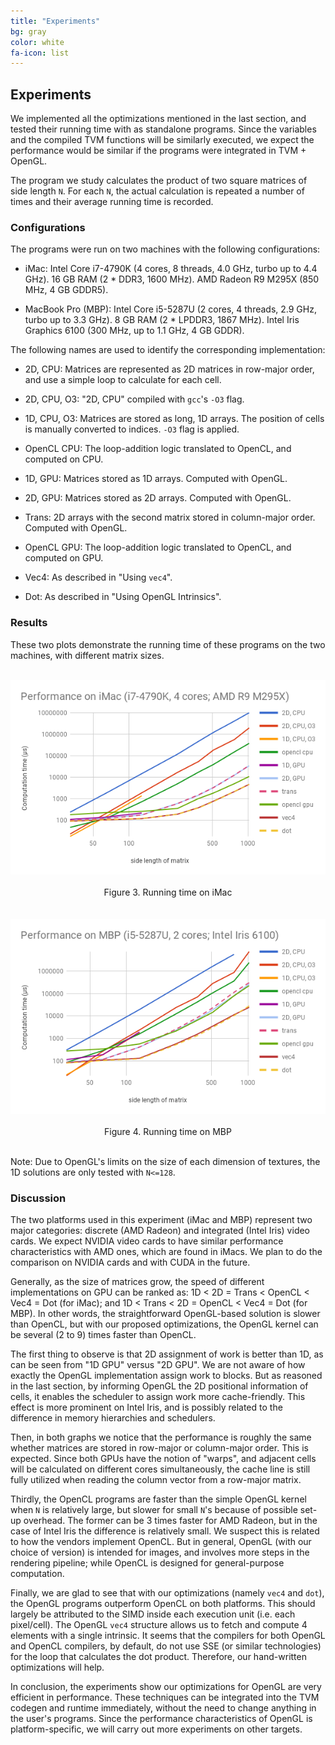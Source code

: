 ```yaml
---
title: "Experiments"
bg: gray
color: white
fa-icon: list
---
```


## Experiments

We implemented all the optimizations mentioned in the last section, and tested their running time with as standalone programs. Since the variables and the compiled TVM functions will be similarly executed, we expect the performance would be similar if the programs were integrated in TVM + OpenGL.

The program we study calculates the product of two square matrices of side length `N`. For each `N`, the actual calculation is repeated a number of times and their average running time is recorded.

### Configurations

The programs were run on two machines with the following configurations:

- iMac: Intel Core i7-4790K (4 cores, 8 threads, 4.0 GHz, turbo up to 4.4 GHz). 16 GB RAM (2 * DDR3, 1600 MHz). AMD Radeon R9 M295X (850 MHz, 4 GB GDDR5).

- MacBook Pro (MBP): Intel Core i5-5287U (2 cores, 4 threads, 2.9 GHz, turbo up to 3.3 GHz). 8 GB RAM (2 * LPDDR3, 1867 MHz). Intel Iris Graphics 6100 (300 MHz, up to 1.1 GHz, 4 GB GDDR).

The following names are used to identify the corresponding implementation:

- 2D, CPU: Matrices are represented as 2D matrices in row-major order, and use a simple loop to calculate for each cell.

- 2D, CPU, O3: "2D, CPU" compiled with `gcc`'s `-O3` flag.

- 1D, CPU, O3: Matrices are stored as long, 1D arrays. The position of cells is manually converted to indices. `-O3` flag is applied.

- OpenCL CPU: The loop-addition logic translated to OpenCL, and computed on CPU.

- 1D, GPU: Matrices stored as 1D arrays. Computed with OpenGL.

- 2D, GPU: Matrices stored as 2D arrays. Computed with OpenGL.

- Trans: 2D arrays with the second matrix stored in column-major order. Computed with OpenGL.

- OpenCL GPU: The loop-addition logic translated to OpenCL, and computed on GPU.

- Vec4: As described in "Using `vec4`".

- Dot: As described in "Using OpenGL Intrinsics".

### Results

These two plots demonstrate the running time of these programs on the two machines, with different matrix sizes.

<br/>
<center>
<img src="img/imac.png" alt="imac" style="width: 600px;"/>
</center>
<br/>
<center>
Figure 3. Running time on iMac
</center>
<br/>

<br/>
<center>
<img src="img/mbp.png" alt="imac" style="width: 600px;"/>
</center>
<br/>
<center>
Figure 4. Running time on MBP
</center>
<br/>

Note: Due to OpenGL's limits on the size of each dimension of textures, the 1D solutions are only tested with `N<=128`.

### Discussion

The two platforms used in this experiment (iMac and MBP) represent two major categories: discrete (AMD Radeon) and integrated (Intel Iris) video cards. We expect NVIDIA video cards to have similar performance characteristics with AMD ones, which are found in iMacs. We plan to do the comparison on NVIDIA cards and with CUDA in the future.

Generally, as the size of matrices grow, the speed of different implementations on GPU can be ranked as: 1D < 2D = Trans < OpenCL < Vec4 = Dot (for iMac); and 1D < Trans < 2D = OpenCL < Vec4 = Dot (for MBP). In other words, the straightforward OpenGL-based solution is slower than OpenCL, but with our proposed optimizations, the OpenGL kernel can be several (2 to 9) times faster than OpenCL.

The first thing to observe is that 2D assignment of work is better than 1D, as can be seen from "1D GPU" versus "2D GPU". We are not aware of how exactly the OpenGL implementation assign work to blocks. But as reasoned in the last section, by informing OpenGL the 2D positional information of cells, it enables the scheduler to assign work more cache-friendly. This effect is more prominent on Intel Iris, and is possibly related to the difference in memory hierarchies and schedulers. 

Then, in both graphs we notice that the performance is roughly the same whether matrices are stored in row-major or column-major order. This is expected. Since both GPUs have the notion of "warps", and adjacent cells will be calculated on different cores simultaneously, the cache line is still fully utilized when reading the column vector from a row-major matrix.

Thirdly, the OpenCL programs are faster than the simple OpenGL kernel when `N` is relatively large, but slower for small `N`'s because of possible set-up overhead. The former can be 3 times faster for AMD Radeon, but in the case of Intel Iris the difference is relatively small. We suspect this is related to how the vendors implement OpenCL. But in general, OpenGL (with our choice of version) is intended for images, and involves more steps in the rendering pipeline; while OpenCL is designed for general-purpose computation.

Finally, we are glad to see that with our optimizations (namely `vec4` and `dot`), the OpenGL programs outperform OpenCL on both platforms. This should largely be attributed to the SIMD inside each execution unit (i.e. each pixel/cell). The OpenGL `vec4` structure allows us to fetch and compute 4 elements with a single intrinsic. It seems that the compilers for both OpenGL and OpenCL compilers, by default, do not use SSE (or similar technologies) for the loop that calculates the dot product. Therefore, our hand-written optimizations will help.

In conclusion, the experiments show our optimizations for OpenGL are very efficient in performance. These techniques can be integrated into the TVM codegen and runtime immediately, without the need to change anything in the user's programs. Since the performance characteristics of OpenGL is platform-specific, we will carry out more experiments on other targets.
